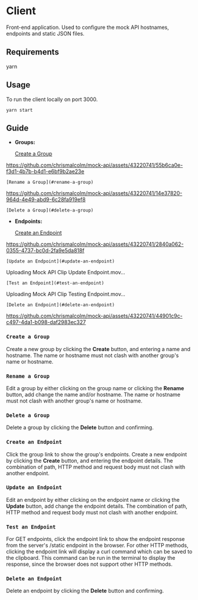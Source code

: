 # Client
Front-end application. Used to configure the mock API hostnames, endpoints and static JSON files.

## Requirements
yarn

## Usage
To run the client locally on port 3000.
```
yarn start
````

## Guide

* **Groups:**

    [Create a Group](#create-a-group)


https://github.com/chrismalcolm/mock-api/assets/43220741/55b6ca0e-f3d1-4b7b-b4d1-e6bf9b2ae23e



    [Rename a Group](#rename-a-group)


https://github.com/chrismalcolm/mock-api/assets/43220741/14e37820-964d-4e49-abd9-6c28fa919ef8


    [Delete a Group](#delete-a-group)

* **Endpoints:**

    [Create an Endpoint](#create-an-endpoint)


https://github.com/chrismalcolm/mock-api/assets/43220741/2840a062-0355-4737-bc0d-2fa9e5da818f


    [Update an Endpoint](#update-an-endpoint)


Uploading Mock API Clip Update Endpoint.mov…


    [Test an Endpoint](#test-an-endpoint)


Uploading Mock API Clip Testing Endpoint.mov…


    [Delete an Endpoint](#delete-an-endpoint)


https://github.com/chrismalcolm/mock-api/assets/43220741/44901c9c-c497-4da1-b098-daf2983ec327


### `Create a Group`
Create a new group by clicking the **Create** button, and entering a name and hostname. The name or hostname must not clash with another group's name or hostname.

### `Rename a Group`
Edit a group by either clicking on the group name or clicking the **Rename** button, add change the name and/or hostname. The name or hostname must not clash with another group's name or hostname.

### `Delete a Group`
Delete a group by clicking the **Delete** button and confirming.

### `Create an Endpoint`
Click the group link to show the group's endpoints.
Create a new endpoint by clicking the **Create** button, and entering the endpoint details. The combination of path, HTTP method and request body must not clash with another endpoint.

### `Update an Endpoint`
Edit an endpoint by either clicking on the endpoint name or clicking the **Update** button, add change the endpoint details. The combination of path, HTTP method and request body must not clash with another endpoint.

### `Test an Endpoint`
For GET endpoints, click the endpoint link to show the endpoint response from the server's /static endpoint in the browser.
For other HTTP methods, clicking the endpoint link will display a curl command which can be saved to the clipboard. This command can be run in the terminal to display the response, since the browser does not support other HTTP methods.

### `Delete an Endpoint`
Delete an endpoint by clicking the **Delete** button and confirming.
